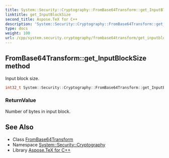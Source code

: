 ```yaml
---
title: System::Security::Cryptography::FromBase64Transform::get_InputBlockSize method
linktitle: get_InputBlockSize
second_title: Aspose.TeX for C++
description: 'System::Security::Cryptography::FromBase64Transform::get_InputBlockSize method. Input block size in C++.'
type: docs
weight: 100
url: /cpp/system.security.cryptography/frombase64transform/get_inputblocksize/
---
```

## FromBase64Transform::get_InputBlockSize method


Input block size.

```cpp
int32_t System::Security::Cryptography::FromBase64Transform::get_InputBlockSize()
```


### ReturnValue

Number of bytes in input block.

## See Also

* Class [FromBase64Transform](../)
* Namespace [System::Security::Cryptography](../../)
* Library [Aspose.TeX for C++](../../../)
